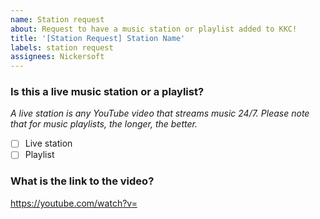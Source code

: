 ```yaml
---
name: Station request
about: Request to have a music station or playlist added to KKC!
title: '[Station Request] Station Name'
labels: station request
assignees: Nickersoft
---
```


### Is this a live music station or a playlist?

_A live station is any YouTube video that streams music 24/7. Please note that for music playlists, the longer, the better._

- [ ] Live station
- [ ] Playlist

### What is the link to the video?

https://youtube.com/watch?v=
